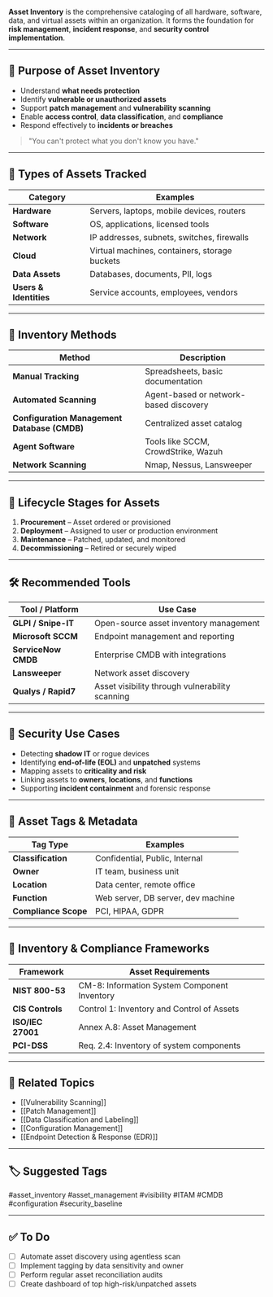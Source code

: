 **Asset Inventory** is the comprehensive cataloging of all hardware, software, data, and virtual assets within an organization. It forms the foundation for **risk management**, **incident response**, and **security control implementation**.

---

## 🎯 Purpose of Asset Inventory

- Understand **what needs protection**
- Identify **vulnerable or unauthorized assets**
- Support **patch management** and **vulnerability scanning**
- Enable **access control**, **data classification**, and **compliance**
- Respond effectively to **incidents or breaches**

> "You can't protect what you don't know you have."

---

## 🧱 Types of Assets Tracked

| Category       | Examples                                       |
|----------------|------------------------------------------------|
| **Hardware**    | Servers, laptops, mobile devices, routers     |
| **Software**    | OS, applications, licensed tools              |
| **Network**     | IP addresses, subnets, switches, firewalls    |
| **Cloud**       | Virtual machines, containers, storage buckets |
| **Data Assets** | Databases, documents, PII, logs               |
| **Users & Identities** | Service accounts, employees, vendors    |

---

## 🧰 Inventory Methods

| Method             | Description                                 |
|--------------------|---------------------------------------------|
| **Manual Tracking** | Spreadsheets, basic documentation           |
| **Automated Scanning** | Agent-based or network-based discovery |
| **Configuration Management Database (CMDB)** | Centralized asset catalog |
| **Agent Software** | Tools like SCCM, CrowdStrike, Wazuh         |
| **Network Scanning** | Nmap, Nessus, Lansweeper                   |

---

## 🔄 Lifecycle Stages for Assets

1. **Procurement** – Asset ordered or provisioned
2. **Deployment** – Assigned to user or production environment
3. **Maintenance** – Patched, updated, and monitored
4. **Decommissioning** – Retired or securely wiped

---

## 🛠 Recommended Tools

| Tool / Platform      | Use Case                              |
|-----------------------|----------------------------------------|
| **GLPI / Snipe-IT**   | Open-source asset inventory management |
| **Microsoft SCCM**    | Endpoint management and reporting      |
| **ServiceNow CMDB**   | Enterprise CMDB with integrations      |
| **Lansweeper**        | Network asset discovery                |
| **Qualys / Rapid7**   | Asset visibility through vulnerability scanning |

---

## 🔐 Security Use Cases

- Detecting **shadow IT** or rogue devices
- Identifying **end-of-life (EOL)** and **unpatched** systems
- Mapping assets to **criticality and risk**
- Linking assets to **owners**, **locations**, and **functions**
- Supporting **incident containment** and forensic response

---

## 🧩 Asset Tags & Metadata

| Tag Type             | Examples                              |
|----------------------|----------------------------------------|
| **Classification**    | Confidential, Public, Internal         |
| **Owner**             | IT team, business unit                 |
| **Location**          | Data center, remote office             |
| **Function**          | Web server, DB server, dev machine     |
| **Compliance Scope**  | PCI, HIPAA, GDPR                       |

---

## 📑 Inventory & Compliance Frameworks

| Framework       | Asset Requirements                                  |
|------------------|------------------------------------------------------|
| **NIST 800-53**  | CM-8: Information System Component Inventory         |
| **CIS Controls** | Control 1: Inventory and Control of Assets           |
| **ISO/IEC 27001**| Annex A.8: Asset Management                          |
| **PCI-DSS**      | Req. 2.4: Inventory of system components             |

---

## 🔗 Related Topics

- [[Vulnerability Scanning]]
- [[Patch Management]]
- [[Data Classification and Labeling]]
- [[Configuration Management]]
- [[Endpoint Detection & Response (EDR)]]

---

## 🏷 Suggested Tags

#asset_inventory #asset_management #visibility #ITAM #CMDB #configuration #security_baseline

---

## ✅ To Do

- [ ] Automate asset discovery using agentless scan
- [ ] Implement tagging by data sensitivity and owner
- [ ] Perform regular asset reconciliation audits
- [ ] Create dashboard of top high-risk/unpatched assets
